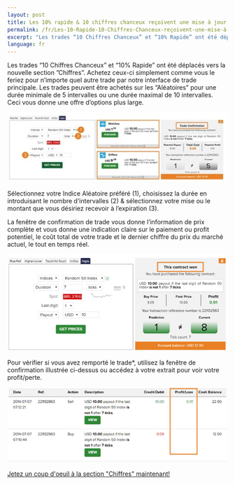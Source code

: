```yaml
---
layout: post
title: Les 10% rapide & 10 chiffres chanceux reçoivent une mise à jour complète
permalink: /fr/Les-10-Rapide-10-Chiffres-Chanceux-reçoivent-une-mise-à-jour-complète/
excerpt: "Les trades “10 Chiffres Chanceux” et “10% Rapide” ont été déplacés vers la nouvelle section Chiffres. Achetez ceux-ci simplement comme vous le feriez pour n’importe quel autre trade par notre interface..."
language: fr
---
```


Les trades “10 Chiffres Chanceux” et “10% Rapide” ont été déplacés vers la nouvelle section ”Chiffres”. Achetez ceux-ci simplement comme vous le feriez pour n’importe quel autre trade par notre interface de trade principale. Les trades peuvent être achetés sur les “Aléatoires” pour une durée minimale de 5 intervalles ou une durée maximal de 10 intervalles. Ceci vous donne une offre d’options plus large.

[![](images/3174351.jpg)](https://www.binary.com/c/trade.cgi?market=random&time=7t&form_name=digits&expiry_type=duration&amount_type=payout&H=%2B0&currency=USD&underlying_symbol=R_50&amount=10&date_start=now&type=DIGITMATCH&l=FR&utm_medium=social&utm_source=blog&utm_content=whatsnew)

Sélectionnez votre Indice Aléatoire préféré (1), choisissez la durée en introduisant le nombre d’intervalles  (2) & sélectionnez votre mise ou le montant que vous désiriez recevoir à l’expiration (3).

La fenêtre de confirmation de trade vous donne l’information de prix complète et vous donne une indication claire sur le paiement ou profit potentiel, le coût total de votre trade et le dernier chiffre du prix du marché actuel, le tout en temps réel.

[![](images/424918_orig.jpg)](https://www.binary.com/c/trade.cgi?market=random&time=7t&form_name=digits&expiry_type=duration&amount_type=payout&H=%2B0&currency=USD&underlying_symbol=R_50&amount=10&date_start=now&type=DIGITMATCH&l=FR&utm_medium=social&utm_source=blog&utm_content=whatsnew)

Pour vérifier si vous avez remporté le trade*, utilisez la fenêtre de confirmation illustrée ci-dessus ou accédez à votre extrait pour voir votre profit/perte.

[![](images/9714301_orig.jpg)](https://www.binary.com/c/trade.cgi?market=random&time=7t&form_name=digits&expiry_type=duration&amount_type=payout&H=%2B0&currency=USD&underlying_symbol=R_50&amount=10&date_start=now&type=DIGITMATCH&l=FR&utm_medium=social&utm_source=blog&utm_content=whatsnew)

[Jetez un coup d'oeuil à la section "Chiffres" maintenant!](https://www.binary.com/c/trade.cgi?market=random&time=7t&form_name=digits&expiry_type=duration&amount_type=payout&H=%2B0&currency=USD&underlying_symbol=R_50&amount=10&date_start=now&type=DIGITMATCH&l=FR&utm_medium=social&utm_source=blog&utm_content=whatsnew)
